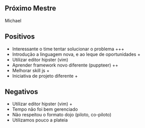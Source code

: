 ## Próximo Mestre
Michael


Positivos
--------------------
- Interessante o time tentar solucionar o problema +++
- Introdução a linguagem nova, e ao leque de oportunidades +
- Utilizar editor hipster (vim)
- Aprender framework novo diferente (puppteer) ++
- Melhorar skill js +
- Iniciativa de projeto diferente +





Negativos
---------------
- Utilizar editor hipster (vim) +
- Tempo não foi bem gerenciado
- Não respeitou o formato dojo (piloto, co-piloto)
- Utilizamos pouco a plateia
